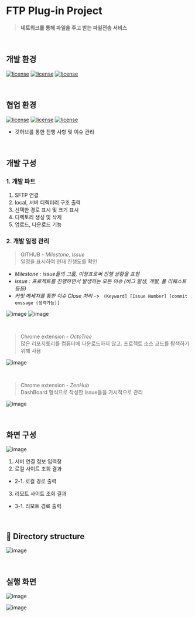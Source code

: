 # FTP Plug-in Project

> **네트워크를 통해 파일을 주고 받는 파일전송 서비스**

<br>

## 개발 환경

 [![license](https://img.shields.io/badge/java-1.8-yellow)](https://img.shields.io/badge/java-1.8-yellow) [![license](https://img.shields.io/badge/eclipse-4.10-green)](https://img.shields.io/badge/eclipse-4.10-green) [![license](https://img.shields.io/badge/windowbuilder-1.9.1-blue)](https://img.shields.io/badge/windowbuilder-1.9.1-blue)

<br>

## 협업 환경 

[![license](https://img.shields.io/badge/git-2.22-yellow.svg)](https://img.shields.io/badge/git-2.22-yellow) [![license](https://img.shields.io/badge/github-github.com%2F2hw%2FTeamPlug--in-green.svg)](https://img.shields.io/badge/github-github.com%2F2hw%2FTeamPlug--in-green) [![license](https://img.shields.io/badge/sourceTree-3.13-blue.svg)](https://img.shields.io/badge/sourceTree-3.13-blue)

+ 깃허브를 통한 진행 사항 및 이슈 관리

<br>

## 개발 구성

### 1. 개발 파트
1.  SFTP 연결
2.  local, 서버 디렉터리 구조 출력
3.  선택한 경로 표시 및 크기 표시
4.  디렉토리 생성 및 삭제
5.  업로드, 다운로드  기능

### 2. 개발 일정 관리  

>  GITHUB - *Milestone*,  *Issue* <br>
> 일정을 표시하여 현재 진행도를 확인

 + *Milestone   :  issue들의 그룹,  이정표로써 진행 상황을 표현*
 + *issue  :  프로젝트를 진행하면서 발생하는 모든 이슈 (버그 발생, 개발, 풀 리퀘스트 등등)*
 + *커밋 메세지를 통한 이슈 Close  처리*   ->  ``` (Keyword] [Issue Number] [commit emssage (생략가능)]```

![image](https://user-images.githubusercontent.com/38846776/63754756-5d07a880-c8f0-11e9-9fad-e49740c5084c.png)
![image](https://user-images.githubusercontent.com/38846776/63754982-bb348b80-c8f0-11e9-8d0a-4ac9ad07ad30.png)
 
<br>

> Chrome extension - *OctoTree* <br>
> 많은 리포지토리를 컴퓨터에 다운로드하지 않고. 프로젝트 소스 코드를 탐색하기 위해 사용

![image](https://user-images.githubusercontent.com/38846776/63823875-3a2cd100-c990-11e9-87f8-cb3cb8ff06a3.png)

<br>

> Chrome extension - *ZenHub* <br>
> DashBoard 형식으로 작성한 Issue들을 가시적으로 관리 

![image](https://user-images.githubusercontent.com/38846776/63824136-161dbf80-c991-11e9-96bc-97be66ad2d08.png)

<br>


## 화면 구성

![image](https://user-images.githubusercontent.com/38846776/63820637-fb454e00-c984-11e9-92fa-77072c20b4b3.png)


1. 서버 연결 정보 입력창
2. 로컬 사이트 조회  결과
 + 2-1. 로컬 경로 출력
3. 리모트 사이트 조회 결과
 + 3-1. 리모트 경로 출력

<br>


## 📂 Directory structure

![image](https://user-images.githubusercontent.com/38846776/63817400-1f9a2e00-c977-11e9-94b9-7da41d476176.png)

<br>


## 실행 화면

![image](https://user-images.githubusercontent.com/36910089/63744562-a77e2a80-c8da-11e9-9c4b-0ba902d2b575.png)

![image](https://user-images.githubusercontent.com/38846776/63824705-07d0a300-c993-11e9-88da-3bf04033d807.png)

<br>





